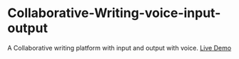 # Collaborative-Writing-voice-input-output
A Collaborative writing platform with input and output with voice.
[Live Demo](https://adnanmuhib.github.io/Collaborative-Writing-voice-input-output/)
